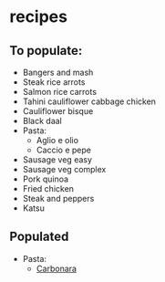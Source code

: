# recipes


## To populate:
- Bangers and mash
- Steak rice arrots
- Salmon rice carrots
- Tahini cauliflower cabbage chicken
- Cauliflower bisque
- Black daal
- Pasta:
    - Aglio e olio
    - Caccio e pepe
- Sausage veg easy
- Sausage veg complex
- Pork quinoa
- Fried chicken
- Steak and peppers
- Katsu

## Populated
- Pasta:
    - [Carbonara](/recipes/carbonara)